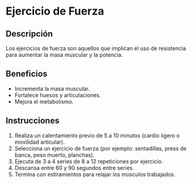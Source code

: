 # Ejercicio de Fuerza

## Descripción
Los ejercicios de fuerza son aquellos que implican el uso de resistencia para aumentar la masa muscular y la potencia.

## Beneficios
- Incrementa la masa muscular.
- Fortalece huesos y articulaciones.
- Mejora el metabolismo.

## Instrucciones
1. Realiza un calentamiento previo de 5 a 10 minutos (cardio ligero o movilidad articular).
2. Selecciona un ejercicio de fuerza (por ejemplo: sentadillas, press de banca, peso muerto, planchas).
3. Ejecuta de 3 a 4 series de 8 a 12 repeticiones por ejercicio.
4. Descansa entre 60 y 90 segundos entre series.
5. Termina con estiramientos para relajar los músculos trabajados.

